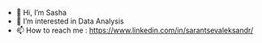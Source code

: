 - 👋 Hi, I’m Sasha
- 👀 I’m interested in Data Analysis
- 📫 How to reach me : https://www.linkedin.com/in/sarantsevaleksandr/

<!---
alsarantsev/alsarantsev is a ✨ special ✨ repository because its `README.md` (this file) appears on your GitHub profile.
You can click the Preview link to take a look at your changes.
--->
